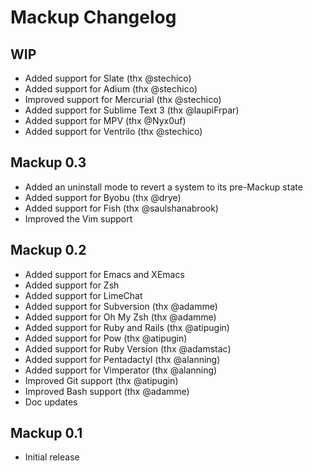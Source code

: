 # Mackup Changelog

## WIP

- Added support for Slate (thx @stechico)
- Added support for Adium (thx @stechico)
- Improved support for Mercurial (thx @stechico)
- Added support for Sublime Text 3 (thx @laupiFrpar)
- Added support for MPV (thx @Nyx0uf)
- Added support for Ventrilo (thx @stechico)

## Mackup 0.3

- Added an uninstall mode to revert a system to its pre-Mackup state
- Added support for Byobu (thx @drye)
- Added support for Fish (thx @saulshanabrook)
- Improved the Vim support

## Mackup 0.2

- Added support for Emacs and XEmacs
- Added support for Zsh
- Added support for LimeChat
- Added support for Subversion (thx @adamme)
- Added support for Oh My Zsh (thx @adamme)
- Added support for Ruby and Rails (thx @atipugin)
- Added support for Pow (thx @atipugin)
- Added support for Ruby Version (thx @adamstac)
- Added support for Pentadactyl (thx @alanning)
- Added support for Vimperator (thx @alanning)
- Improved Git support (thx @atipugin)
- Improved Bash support (thx @adamme)
- Doc updates

## Mackup 0.1

- Initial release
